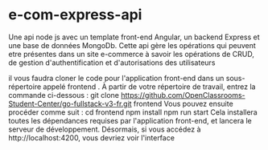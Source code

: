 # e-com-express-api
Une api node js avec un template front-end Angular, un backend Express et une base de données MongoDb. Cette api gère les opérations qui peuvent etre présentes dans un site e-commerce à savoir les opérations de CRUD, de gestion d'authentification et d'autorisations des utilisateurs 

il vous faudra cloner le code pour l'application front-end dans un sous-répertoire appelé frontend . À partir de votre répertoire de travail, entrez la commande ci-dessous :
git clone https://github.com/OpenClassrooms-Student-Center/go-fullstack-v3-fr.git frontend
Vous pouvez ensuite procéder comme suit :
cd frontend
npm install
npm run start
Cela installera toutes les dépendances requises par l'application front-end, et lancera le serveur de développement. Désormais, si vous accédez à http://localhost:4200, vous devriez voir l'interface
